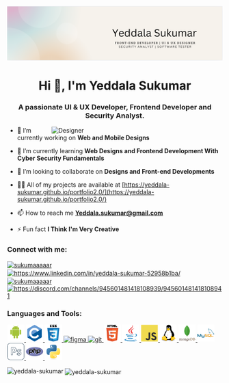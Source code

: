 ![logo](https://github.com/yeddala-sukumar/yeddala-sukumar/blob/main/Screenshot%20From%202025-03-20%2012-18-17.png)
<h1 align="center">Hi 👋, I'm Yeddala Sukumar</h1>
<h3 align="center">A passionate UI & UX Developer, Frontend Developer and Security Analyst.</h3>
<img align="right" alt="Designer" width="400"  src="https://www.fullstacktechnology.com/wp-content/uploads/2020/11/web_developing_2.gif">

- 🔭 I’m currently working on **Web and Mobile Designs**

- 🌱 I’m currently learning **Web Designs and Frontend Development With Cyber Security Fundamentals**

- 👯 I’m looking to collaborate on **Designs and Front-end Developments**

- 👨‍💻 All of my projects are available at [https://yeddala-sukumar.github.io/portfolio2.0/](https://yeddala-sukumar.github.io/portfolio2.0/)

- 📫 How to reach me **Yeddala.sukumar@gmail.com**

- ⚡ Fun fact **I Think I'm Very Creative**

<h3 align="left">Connect with me:</h3>
<p align="left">
<a href="https://twitter.com/sukumaaaaar" target="blank"><img align="center" src="https://raw.githubusercontent.com/rahuldkjain/github-profile-readme-generator/master/src/images/icons/Social/twitter.svg" alt="sukumaaaaar" height="30" width="40" /></a>
<a href="https://linkedin.com/in/https://www.linkedin.com/in/yeddala-sukumar-52958b1ba/" target="blank"><img align="center" src="https://raw.githubusercontent.com/rahuldkjain/github-profile-readme-generator/master/src/images/icons/Social/linked-in-alt.svg" alt="https://www.linkedin.com/in/yeddala-sukumar-52958b1ba/" height="30" width="40" /></a>
<a href="https://instagram.com/sukumaaaaar" target="blank"><img align="center" src="https://raw.githubusercontent.com/rahuldkjain/github-profile-readme-generator/master/src/images/icons/Social/instagram.svg" alt="sukumaaaaar" height="30" width="40" /></a>
<a href="https://discord.gg/https://discord.com/channels/945601481418108939/945601481418108941" target="blank"><img align="center" src="https://raw.githubusercontent.com/rahuldkjain/github-profile-readme-generator/master/src/images/icons/Social/discord.svg" alt="https://discord.com/channels/945601481418108939/945601481418108941" height="30" width="40" /></a>
</p>

<h3 align="left">Languages and Tools:</h3>
<p align="left"> <a href="https://developer.android.com" target="_blank" rel="noreferrer"> <img src="https://raw.githubusercontent.com/devicons/devicon/master/icons/android/android-original-wordmark.svg" alt="android" width="40" height="40"/> </a> <a href="https://www.cprogramming.com/" target="_blank" rel="noreferrer"> <img src="https://raw.githubusercontent.com/devicons/devicon/master/icons/c/c-original.svg" alt="c" width="40" height="40"/> </a> <a href="https://www.w3schools.com/css/" target="_blank" rel="noreferrer"> <img src="https://raw.githubusercontent.com/devicons/devicon/master/icons/css3/css3-original-wordmark.svg" alt="css3" width="40" height="40"/> </a> <a href="https://www.figma.com/" target="_blank" rel="noreferrer"> <img src="https://www.vectorlogo.zone/logos/figma/figma-icon.svg" alt="figma" width="40" height="40"/> </a> <a href="https://git-scm.com/" target="_blank" rel="noreferrer"> <img src="https://www.vectorlogo.zone/logos/git-scm/git-scm-icon.svg" alt="git" width="40" height="40"/> </a> <a href="https://www.w3.org/html/" target="_blank" rel="noreferrer"> <img src="https://raw.githubusercontent.com/devicons/devicon/master/icons/html5/html5-original-wordmark.svg" alt="html5" width="40" height="40"/> </a> <a href="https://www.java.com" target="_blank" rel="noreferrer"> <img src="https://raw.githubusercontent.com/devicons/devicon/master/icons/java/java-original.svg" alt="java" width="40" height="40"/> </a> <a href="https://developer.mozilla.org/en-US/docs/Web/JavaScript" target="_blank" rel="noreferrer"> <img src="https://raw.githubusercontent.com/devicons/devicon/master/icons/javascript/javascript-original.svg" alt="javascript" width="40" height="40"/> </a> <a href="https://www.linux.org/" target="_blank" rel="noreferrer"> <img src="https://raw.githubusercontent.com/devicons/devicon/master/icons/linux/linux-original.svg" alt="linux" width="40" height="40"/> </a> <a href="https://www.mongodb.com/" target="_blank" rel="noreferrer"> <img src="https://raw.githubusercontent.com/devicons/devicon/master/icons/mongodb/mongodb-original-wordmark.svg" alt="mongodb" width="40" height="40"/> </a> <a href="https://www.mysql.com/" target="_blank" rel="noreferrer"> <img src="https://raw.githubusercontent.com/devicons/devicon/master/icons/mysql/mysql-original-wordmark.svg" alt="mysql" width="40" height="40"/> </a> <a href="https://www.photoshop.com/en" target="_blank" rel="noreferrer"> <img src="https://raw.githubusercontent.com/devicons/devicon/master/icons/photoshop/photoshop-line.svg" alt="photoshop" width="40" height="40"/> </a> <a href="https://www.php.net" target="_blank" rel="noreferrer"> <img src="https://raw.githubusercontent.com/devicons/devicon/master/icons/php/php-original.svg" alt="php" width="40" height="40"/> </a> <a href="https://www.python.org" target="_blank" rel="noreferrer"> <img src="https://raw.githubusercontent.com/devicons/devicon/master/icons/python/python-original.svg" alt="python" width="40" height="40"/> </a> </p>

<p><img align="left" src="https://github-readme-stats.vercel.app/api/top-langs?username=yeddala-sukumar&show_icons=true&locale=en&layout=compact" alt="yeddala-sukumar" /></p>

<p>&nbsp;<img align="center" src="https://github-readme-stats.vercel.app/api?username=yeddala-sukumar&show_icons=true&locale=en" alt="yeddala-sukumar" /></p>

